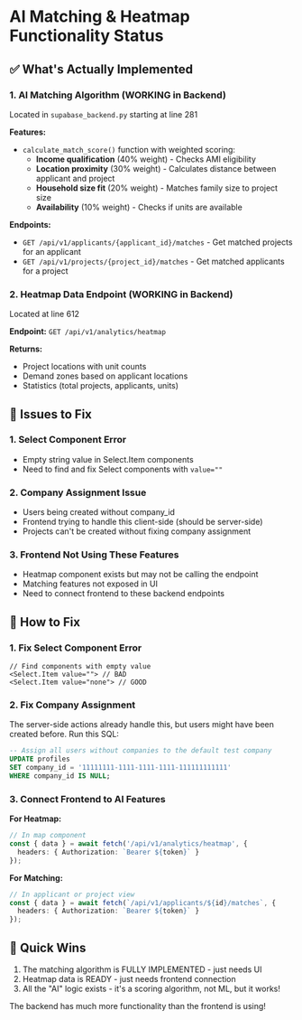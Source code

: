 # AI Matching & Heatmap Functionality Status

## ✅ What's Actually Implemented

### 1. **AI Matching Algorithm** (WORKING in Backend)
Located in `supabase_backend.py` starting at line 281

**Features:**
- `calculate_match_score()` function with weighted scoring:
  - **Income qualification** (40% weight) - Checks AMI eligibility
  - **Location proximity** (30% weight) - Calculates distance between applicant and project
  - **Household size fit** (20% weight) - Matches family size to project size
  - **Availability** (10% weight) - Checks if units are available

**Endpoints:**
- `GET /api/v1/applicants/{applicant_id}/matches` - Get matched projects for an applicant
- `GET /api/v1/projects/{project_id}/matches` - Get matched applicants for a project

### 2. **Heatmap Data Endpoint** (WORKING in Backend)
Located at line 612

**Endpoint:** `GET /api/v1/analytics/heatmap`

**Returns:**
- Project locations with unit counts
- Demand zones based on applicant locations
- Statistics (total projects, applicants, units)

## 🔧 Issues to Fix

### 1. **Select Component Error**
- Empty string value in Select.Item components
- Need to find and fix Select components with `value=""`

### 2. **Company Assignment Issue**
- Users being created without company_id
- Frontend trying to handle this client-side (should be server-side)
- Projects can't be created without fixing company assignment

### 3. **Frontend Not Using These Features**
- Heatmap component exists but may not be calling the endpoint
- Matching features not exposed in UI
- Need to connect frontend to these backend endpoints

## 📍 How to Fix

### 1. Fix Select Component Error
```tsx
// Find components with empty value
<Select.Item value=""> // BAD
<Select.Item value="none"> // GOOD
```

### 2. Fix Company Assignment
The server-side actions already handle this, but users might have been created before. Run this SQL:
```sql
-- Assign all users without companies to the default test company
UPDATE profiles 
SET company_id = '11111111-1111-1111-1111-111111111111'
WHERE company_id IS NULL;
```

### 3. Connect Frontend to AI Features

**For Heatmap:**
```typescript
// In map component
const { data } = await fetch('/api/v1/analytics/heatmap', {
  headers: { Authorization: `Bearer ${token}` }
});
```

**For Matching:**
```typescript
// In applicant or project view
const { data } = await fetch(`/api/v1/applicants/${id}/matches`, {
  headers: { Authorization: `Bearer ${token}` }
});
```

## 🚀 Quick Wins

1. The matching algorithm is FULLY IMPLEMENTED - just needs UI
2. Heatmap data is READY - just needs frontend connection
3. All the "AI" logic exists - it's a scoring algorithm, not ML, but it works!

The backend has much more functionality than the frontend is using!